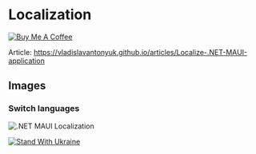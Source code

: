 # Localization

[![Buy Me A Coffee](https://ik.imagekit.io/VladislavAntonyuk/vladislavantonyuk/misc/bmc-button.png)](https://www.buymeacoffee.com/vlad.antonyuk)

Article: https://vladislavantonyuk.github.io/articles/Localize-.NET-MAUI-application

## Images

### Switch languages

![.NET MAUI Localization](https://ik.imagekit.io/VladislavAntonyuk/vladislavantonyuk/articles/20/MauiLocalization.gif)

[![Stand With Ukraine](https://img.shields.io/badge/made_in-ukraine-ffd700.svg?labelColor=0057b7)](https://stand-with-ukraine.pp.ua)